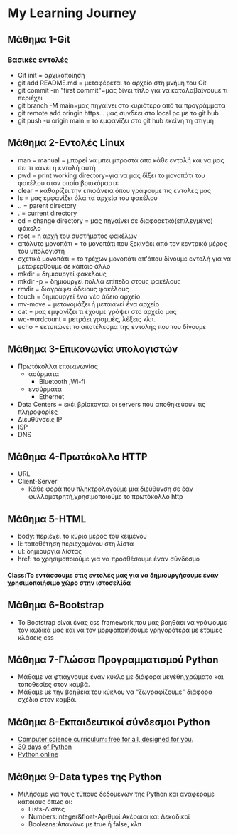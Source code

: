 # My Learning Journey

## Μάθημα 1-Git

### Βασικές εντολές 
- Git init = αρχικοποίηση
- git add README.md = μεταφέρεται το αρχείο στη μνήμη του Git
- git commit -m "first commit"=μας δίνει τίτλο για να καταλαβαίνουμε τι περιέχει
- git branch -M main=μας πηγαίνει στο κυριότερο από τα προγράμματα
- git remote add oringin https... μας συνδέει στο local pc με το git hub
- git push -u origin main = το εμφανίζει στο git hub εκείνη τη στιγμή

## Μάθημα 2-Εντολές Linux
- man = manual = μπορεί να μπει μπροστά απο κάθε εντολή και να μας πει τι κάνει η εντολή αυτή
- pwd = print working directory=για να μας δίξει το μονοπάτι του φακέλου στον οποίο βρισκόμαστε
- clear = καθαρίζει την επιφάνεια όπου γράφουμε τις εντολές μας
- ls = μας εμφανίζει όλα τα αρχεία του φακέλου
- .. = parent directory
- . = current directory
- cd = change directory = μας πηγαίνει σε διαφορετκό(επιλεγμένο) φάκελο
- root = η αρχή του συστήματος φακέλων
- απόλυτο μονοπάτι = το μονοπάτι που ξεκινάει από τον κεντρικό μέρος του υπολογιστή
- σχετικό μονοπάτι = το τρέχων μονοπάτι απ'όπου δίνουμε εντολή για να μεταφερθούμε σε κάποιο άλλο
- mkdir = δημιουργεί φακέλους
- mkdir -p = δημιουργεί πολλά επίπεδα στους φακέλους
- rmdir = διαγράφει άδειους φακέλους
- touch = δημιουργεί ένα νέο άδειο αρχείο
- mv-move = μετονομάζει ή μετακινεί ένα αρχείο
- cat = μας εμφανίζει τι έχουμε γράψει στο αρχείο μας
- wc-wordcount = μετράει γραμμές, λέξεις κλπ.
- echo = εκτυπώνει το αποτέλεσμα της εντολής που του δίνουμε
## Μάθημα 3-Επικονωνία υπολογιστών
- Πρωτόκολλα εποικινωνίας 
    - ασύρματα
        - Bluetooth ,Wi-fi 
    - ενσύρματα 
        - Ethernet
- Data Centers = εκέι βρίσκονται οι servers που αποθηκεύουν τις πληροφορίες
- Διευθύνσεις IP 
- ISP
- DNS
## Μάθημα 4-Πρωτόκολλο HTTP
- URL
- Client-Server
    - Κάθε φορά που πληκτρολογούμε μια διεύθυνση σε έαν φυλλομετρητή,χρησιμοποιούμε το πρωτόκολλο http
## Μάθημα 5-HTML
- body: περιέχει το κύριο μέρος του κειμένου
- li: τοποθέτηση περιεχομένου στη λίστα
- ul: δημιουργία λίστας
- href: το χρησιμοποιούμε για να προσθέσουμε έναν σύνδεσμο
#### Class:Το εντάσσουμε στις εντολές μας για να δημιουργήσουμε έναν χρησιμοποιήσιμο χώρο στην ιστοσελίδα
## Μάθημα 6-Bootstrap
- Το Bootstrap είναι ένας css framework,που μας βοηθάει να γράψουμε τον κώδικά μας και να τον μορφοποιήσουμε γρηγορότερα με έτοιμες κλάσεις css
## Μάθημα 7-Γλώσσα Προγραμματισμού Python
- Μάθαμε να φτιάχνουμε έναν κύκλο με διάφορα μεγέθη,χρώματα και τοποθεσίες στον καμβά.
- Μάθαμε με την βοήθεια του κύκλου να "ζωγραφίζουμε" διάφορα σχέδια στον καμβά.
## Μάθημα 8-Εκπαιδευτικοί σύνδεσμοι Python
- [Computer science curriculum: free for all, designed for you.](https://academy.cs.cmu.edu/)
- [30 days of Python](https://github.com/Asabeneh/30-Days-Of-Python)
- [Python online](https://www.programiz.com/python-programming/online-compiler/)
## Μάθημα 9-Data types της Python
- Μιλήσαμε για τους τύπους δεδομένων της Python και αναφέραμε κάποιους όπως οι:
    - Lists-Λίστες
    - Numbers:integer&float-Αριθμοί:Ακέραιοι και Δεκαδικοί
    - Booleans:Απανάνε με true ή false, κλπ
